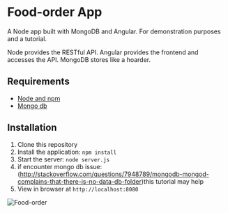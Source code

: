 # Food-order App

A Node app built with MongoDB and Angular. For demonstration purposes and a tutorial.

Node provides the RESTful API. Angular provides the frontend and accesses the API. MongoDB stores like a hoarder.

## Requirements

- [Node and npm](http://nodejs.org)
- [Mongo db](https://www.mongodb.org/)

## Installation

1. Clone this repository
2. Install the application: `npm install`
3. Start the server: `node server.js`
4. if encounter mongo db issue: (http://stackoverflow.com/questions/7948789/mongodb-mongod-complains-that-there-is-no-data-db-folder)this tutorial may help
4. View in browser at `http://localhost:8080`



![Food-order](http://junhui-li.com/images/foodorderapp.png)
